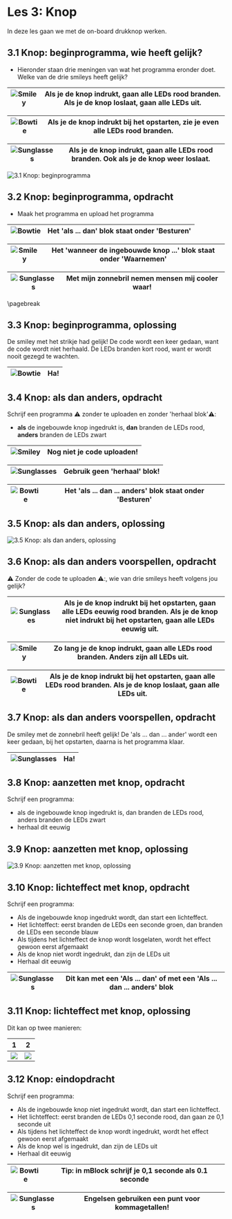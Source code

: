 # Les 3: Knop

In deze les gaan we met de on-board drukknop werken.

## 3.1 Knop: beginprogramma, wie heeft gelijk?

 * Hieronder staan drie meningen van wat het programma eronder doet.
   Welke van de drie smileys heeft gelijk?

![Smiley](EmojiSmiley.png) | Als je de knop indrukt, gaan alle LEDs rood branden. Als je de knop loslaat, gaan alle LEDs uit.
:-------------:|:----------------------------------------: 

![Bowtie](EmojiBowtie.png) | Als je de knop indrukt bij het opstarten, zie je even alle LEDs rood branden. 
:-------------:|:----------------------------------------: 

![Sunglasses](EmojiSunglasses.png) | Als je de knop indrukt, gaan alle LEDs rood branden. Ook als je de knop weer loslaat.
:-------------:|:----------------------------------------: 

![3.1 Knop: beginprogramma](3_1.png)

## 3.2 Knop: beginprogramma, opdracht

 * Maak het programma en upload het programma

![Bowtie](EmojiBowtie.png) | Het 'als ... dan' blok staat onder 'Besturen'
:-------------:|:----------------------------------------: 

![Smiley](EmojiSmiley.png) | Het 'wanneer de ingebouwde knop ...' blok staat onder 'Waarnemen'
:-------------:|:----------------------------------------: 

![Sunglasses](EmojiSunglasses.png) | Met mijn zonnebril nemen mensen mij cooler waar!
:-------------:|:----------------------------------------: 

\pagebreak

## 3.3 Knop: beginprogramma, oplossing

De smiley met het strikje had gelijk! 
De code wordt een keer gedaan, want de code wordt niet herhaald.
De LEDs branden kort rood, want er wordt nooit gezegd te wachten.

![Bowtie](EmojiBowtie.png) | Ha!
:-------------:|:----------------------------------------: 

## 3.4 Knop: als dan anders, opdracht

Schrijf een programma :warning: zonder te uploaden en zonder 'herhaal blok':warning::

 * **als** de ingebouwde knop ingedrukt is, **dan** branden de LEDs rood,
   **anders** branden de LEDs zwart

![Smiley](EmojiSmiley.png) | Nog niet je code uploaden!
:-------------:|:----------------------------------------: 

![Sunglasses](EmojiSunglasses.png) | Gebruik geen 'herhaal' blok!
:-------------:|:----------------------------------------: 

![Bowtie](EmojiBowtie.png) | Het 'als ... dan ... anders' blok staat onder 'Besturen'
:-------------:|:----------------------------------------: 

## 3.5 Knop: als dan anders, oplossing

![3.5 Knop: als dan anders, oplossing](3_5.png)

## 3.6 Knop: als dan anders voorspellen, opdracht

:warning: Zonder de code te uploaden :warning::, wie van drie smileys
heeft volgens jou gelijk?

![Sunglasses](EmojiSunglasses.png) | Als je de knop indrukt bij het opstarten, gaan alle LEDs eeuwig rood branden. Als je de knop niet indrukt bij het opstarten, gaan alle LEDs eeuwig uit. 
:-------------:|:----------------------------------------: 

![Smiley](EmojiSmiley.png) | Zo lang je de knop indrukt, gaan alle LEDs rood branden. Anders zijn all LEDs uit.
:-------------:|:----------------------------------------: 

![Bowtie](EmojiBowtie.png) | Als je de knop indrukt bij het opstarten, gaan alle LEDs rood branden. Als je de knop loslaat, gaan alle LEDs uit. 
:-------------:|:----------------------------------------: 

## 3.7 Knop: als dan anders voorspellen, opdracht

De smiley met de zonnebril heeft gelijk!
De 'als ... dan ... ander' wordt een keer gedaan, bij het opstarten, daarna
is het programma klaar.

![Sunglasses](EmojiSunglasses.png) | Ha!
:-------------:|:----------------------------------------: 

## 3.8 Knop: aanzetten met knop, opdracht

Schrijf een programma:

 * als de ingebouwde knop ingedrukt is, dan branden de LEDs rood,
   anders branden de LEDs zwart
 * herhaal dit eeuwig

## 3.9 Knop: aanzetten met knop, oplossing

![3.9 Knop: aanzetten met knop, oplossing](3_9.png)

## 3.10 Knop: lichteffect met knop, opdracht

Schrijf een programma:

 * Als de ingebouwde knop ingedrukt wordt, dan start een lichteffect.
 * Het lichteffect: eerst branden de LEDs een seconde groen, dan branden de
   LEDs een seconde blauw
 * Als tijdens het lichteffect de knop wordt losgelaten, wordt het effect gewoon
   eerst afgemaakt
 * Als de knop niet wordt ingedrukt, dan zijn de LEDs uit
 * Herhaal dit eeuwig

![Sunglasses](EmojiSunglasses.png) | Dit kan met een 'Als ... dan' of met een 'Als ... dan ... anders' blok
:-------------:|:----------------------------------------: 

## 3.11 Knop: lichteffect met knop, oplossing

Dit kan op twee manieren:

1|2
---|---
![](3_11_1.png)|![](3_11_2.png)

## 3.12 Knop: eindopdracht

Schrijf een programma:

 * Als de ingebouwde knop niet ingedrukt wordt, dan start een lichteffect.
 * Het lichteffect: eerst branden de LEDs 0,1 seconde rood, dan gaan ze 0,1 seconde uit
 * Als tijdens het lichteffect de knop wordt ingedrukt, 
   wordt het effect gewoon eerst afgemaakt
 * Als de knop wel is ingedrukt, dan zijn de LEDs uit
 * Herhaal dit eeuwig

![Bowtie](EmojiBowtie.png) | Tip: in mBlock schrijf je 0,1 seconde als 0.1 seconde
:-------------:|:----------------------------------------: 

![Sunglasses](EmojiSunglasses.png) | Engelsen gebruiken een punt voor kommagetallen!
:-------------:|:----------------------------------------: 
